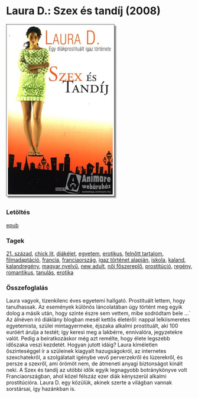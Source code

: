 # <a name="id_904">Laura D.: Szex és tandíj (2008)</a>
<img src="https://github.com/BercziSandor/calibre_lib/raw/main/libs/main/Laura%20D_/Szex%20es%20tandij%20%28904%29/cover.jpg" alt="cover" width="300"/>

### Letöltés
[epub](https://github.com/BercziSandor/calibre_lib/raw/main/libs/main/Laura%20D_/Szex%20es%20tandij%20%28904%29/Szex%20es%20tandij%20-%20Laura%20D_.epub)

### Tagek
[21. század](https://github.com/berczisandor/calibre_lib/blob/main/libs/main/_tags/21.%20sz%c3%a1zad.md), [chick lit](https://github.com/berczisandor/calibre_lib/blob/main/libs/main/_tags/chick%20lit.md), [diákélet](https://github.com/berczisandor/calibre_lib/blob/main/libs/main/_tags/di%c3%a1k%c3%a9let.md), [egyetem](https://github.com/berczisandor/calibre_lib/blob/main/libs/main/_tags/egyetem.md), [erotikus](https://github.com/berczisandor/calibre_lib/blob/main/libs/main/_tags/erotikus.md), [felnőtt tartalom](https://github.com/berczisandor/calibre_lib/blob/main/libs/main/_tags/feln%c5%91tt%20tartalom.md), [filmadaptáció](https://github.com/berczisandor/calibre_lib/blob/main/libs/main/_tags/filmadapt%c3%a1ci%c3%b3.md), [francia](https://github.com/berczisandor/calibre_lib/blob/main/libs/main/_tags/francia.md), [franciaország](https://github.com/berczisandor/calibre_lib/blob/main/libs/main/_tags/franciaorsz%c3%a1g.md), [igaz történet alapján](https://github.com/berczisandor/calibre_lib/blob/main/libs/main/_tags/igaz%20t%c3%b6rt%c3%a9net%20alapj%c3%a1n.md), [iskola](https://github.com/berczisandor/calibre_lib/blob/main/libs/main/_tags/iskola.md), [kaland](https://github.com/berczisandor/calibre_lib/blob/main/libs/main/_tags/kaland.md), [kalandregény](https://github.com/berczisandor/calibre_lib/blob/main/libs/main/_tags/kalandreg%c3%a9ny.md), [magyar nyelvű](https://github.com/berczisandor/calibre_lib/blob/main/libs/main/_tags/magyar%20nyelv%c5%b1.md), [new adult](https://github.com/berczisandor/calibre_lib/blob/main/libs/main/_tags/new%20adult.md), [női főszereplő](https://github.com/berczisandor/calibre_lib/blob/main/libs/main/_tags/n%c5%91i%20f%c5%91szerepl%c5%91.md), [prostitúció](https://github.com/berczisandor/calibre_lib/blob/main/libs/main/_tags/prostit%c3%baci%c3%b3.md), [regény](https://github.com/berczisandor/calibre_lib/blob/main/libs/main/_tags/reg%c3%a9ny.md), [romantikus](https://github.com/berczisandor/calibre_lib/blob/main/libs/main/_tags/romantikus.md), [tanulás](https://github.com/berczisandor/calibre_lib/blob/main/libs/main/_tags/tanul%c3%a1s.md), [erotika](https://github.com/berczisandor/calibre_lib/blob/main/libs/main/_tags/erotika.md)

### Összefoglalás
<div>
<p>Laura ​vagyok, tizenkilenc éves egyetemi hallgató. Prostituált lettem, hogy tanulhassak. Az események különös láncolatában úgy történt meg egyik dolog a másik után, hogy szinte észre sem vettem, mibe sodródtam bele …` Az álnéven író diáklány blogban mesél kettős életéről: nappal lelkiismeretes egyetemista, szülei mintagyermeke, éjszaka alkalmi prostituált, aki 100 euróért árulja a testét; így keresi meg a lakbérre, ennivalóra, jegyzetekre valót. Pedig a beiratkozáskor még azt remélte, hogy élete legszebb időszaka veszi kezdetét. Hogyan jutott idáig? Laura kíméletlen őszinteséggel ír a szüleinek kiagyalt hazugságokról, az internetes szexchatekről, a szolgálatait igénybe vevő perverzekről és lúzerekről, és persze a szexről, ami örömöt nem, de átmeneti anyagi biztonságot kínált neki. A Szex és tandíj az utóbbi idők egyik legnagyobb botránykönyve volt Franciaországban, ahol közel félszáz ezer diák kényszerül alkalmi prostitúcióra. Laura D. egy közülük, akinek szerte a világban vannak sorstársai, így hazánkban is.</p></div>


